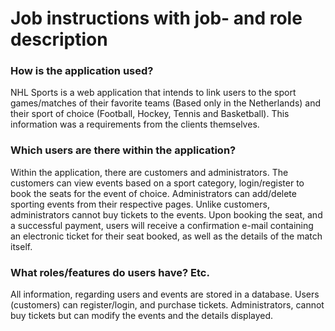 # Job instructions with job- and role description

### How is the application used?

NHL Sports is a web application that intends to link users to the sport games/matches of their favorite teams (Based
only in the Netherlands) and their sport of choice (Football, Hockey, Tennis and Basketball). This information was a
requirements from the clients themselves.

### Which users are there within the application?

Within the application, there are customers and administrators. The customers can view events based on a sport category,
login/register to book the seats for the event of choice. Administrators can add/delete sporting events from their
respective pages. Unlike customers, administrators cannot buy tickets to the events. Upon booking the seat, and a
successful payment, users will receive a confirmation e-mail containing an electronic ticket for their seat booked, as
well as the details of the match itself.

### What roles/features do users have? Etc.

All information, regarding users and events are stored in a database. Users
(customers) can register/login, and purchase tickets. Administrators, cannot buy tickets but can modify the events and
the details displayed.
